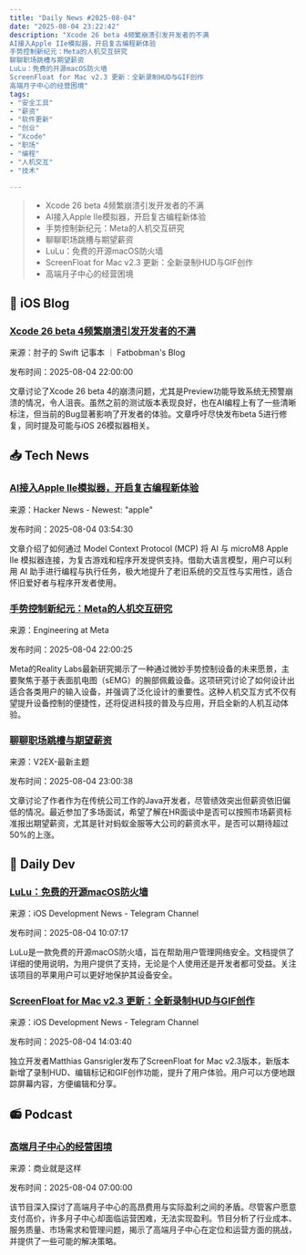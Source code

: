 ```yaml
---
title: "Daily News #2025-08-04"
date: "2025-08-04 23:22:42"
description: "Xcode 26 beta 4频繁崩溃引发开发者的不满
AI接入Apple IIe模拟器，开启复古编程新体验
手势控制新纪元：Meta的人机交互研究
聊聊职场跳槽与期望薪资
LuLu：免费的开源macOS防火墙
ScreenFloat for Mac v2.3 更新：全新录制HUD与GIF创作
高端月子中心的经营困境"
tags: 
- "安全工具"
- "薪资"
- "软件更新"
- "创业"
- "Xcode"
- "职场"
- "编程"
- "人机交互"
- "技术"

---
```


> - Xcode 26 beta 4频繁崩溃引发开发者的不满
> - AI接入Apple IIe模拟器，开启复古编程新体验
> - 手势控制新纪元：Meta的人机交互研究
> - 聊聊职场跳槽与期望薪资
> - LuLu：免费的开源macOS防火墙
> - ScreenFloat for Mac v2.3 更新：全新录制HUD与GIF创作
> - 高端月子中心的经营困境

## 🍎 iOS Blog

### [Xcode 26 beta 4频繁崩溃引发开发者的不满](https://fatbobman.com/zh/weekly/issue-096/)

来源：肘子的 Swift 记事本 ｜ Fatbobman's Blog

发布时间：2025-08-04 22:00:00

文章讨论了Xcode 26 beta 4的崩溃问题，尤其是Preview功能导致系统无预警崩溃的情况，令人沮丧。虽然之前的测试版本表现良好，也在AI编程上有了一些清晰标注，但当前的Bug显著影响了开发者的体验。文章呼吁尽快发布beta 5进行修复，同时提及可能与iOS 26模拟器相关。

## 📥 Tech News

### [AI接入Apple IIe模拟器，开启复古编程新体验](https://paleotronic.com/2025/08/03/connect-ai-to-microm8-apple-iie-emulator-and-turtlespaces-logo-using-mcp-model-context-protocol-for-vibe-coding-and-other-activities/)

来源：Hacker News - Newest: "apple"

发布时间：2025-08-04 03:54:30

文章介绍了如何通过 Model Context Protocol (MCP) 将 AI 与 microM8 Apple IIe 模拟器连接，为复古游戏和程序开发提供支持。借助大语言模型，用户可以利用 AI 助手进行编程与执行任务，极大地提升了老旧系统的交互性与实用性，适合怀旧爱好者与程序开发者使用。

### [手势控制新纪元：Meta的人机交互研究](https://engineering.fb.com/2025/08/04/virtual-reality/building-a-human-computer-interface-for-everyone-meta-tech-podcast/)

来源：Engineering at Meta

发布时间：2025-08-04 22:00:25

Meta的Reality Labs最新研究揭示了一种通过微妙手势控制设备的未来愿景，主要聚焦于基于表面肌电图（sEMG）的腕部佩戴设备。这项研究讨论了如何设计出适合各类用户的输入设备，并强调了泛化设计的重要性。这种人机交互方式不仅有望提升设备控制的便捷性，还将促进科技的普及与应用，开启全新的人机互动体验。

### [聊聊职场跳槽与期望薪资](https://www.v2ex.com/t/1149922)

来源：V2EX-最新主题

发布时间：2025-08-04 23:00:38

文章讨论了作者作为在传统公司工作的Java开发者，尽管绩效突出但薪资依旧偏低的情况。最近参加了多场面试，希望了解在HR面谈中是否可以按照市场薪资标准报出期望薪资，尤其是针对蚂蚁金服等大公司的薪资水平，是否可以期待超过50%的上涨。

## 💾 Daily Dev

### [LuLu：免费的开源macOS防火墙](https://github.com/objective-see/LuLu)

来源：iOS Development News - Telegram Channel

发布时间：2025-08-04 10:07:17

LuLu是一款免费的开源macOS防火墙，旨在帮助用户管理网络安全。文档提供了详细的使用说明，为用户提供了支持，无论是个人使用还是开发者都可受益。关注该项目的苹果用户可以更好地保护其设备安全。

### [ScreenFloat for Mac v2.3 更新：全新录制HUD与GIF创作](https://eternalstorms.wordpress.com/2025/08/04/screenfloat-for-mac-v2-3-with-new-recording-hud-edit-markers-gif-creation-and-more/)

来源：iOS Development News - Telegram Channel

发布时间：2025-08-04 14:03:40

独立开发者Matthias Gansrigler发布了ScreenFloat for Mac v2.3版本，新版本新增了录制HUD、编辑标记和GIF创作功能，提升了用户体验。用户可以方便地跟踪屏幕内容，方便编辑和分享。

## 📻 Podcast

### [高端月子中心的经营困境](https://www.xiaoyuzhoufm.com/episode/688f6967edf3fa32d5e6005d)

来源：商业就是这样

发布时间：2025-08-04 07:00:00

该节目深入探讨了高端月子中心的高昂费用与实际盈利之间的矛盾。尽管客户愿意支付高价，许多月子中心却面临运营困难，无法实现盈利。节目分析了行业成本、服务质量、市场需求和管理问题，揭示了高端月子中心在定位和运营方面的挑战，并提供了一些可能的解决策略。
